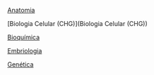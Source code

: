[Anatomia](Anatomia)

[Biologia Celular (CHG)](Biologia Celular (CHG))

[Bioquímica](Bioquímica)

[Embriologia](Embriologia)

[Genética](Genética)

